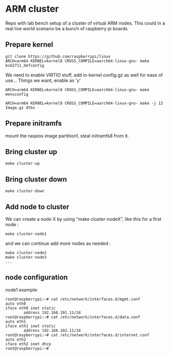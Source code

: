 # ARM cluster

Repo with lab bench setup of a cluster of virtual ARM nodes.
This could in a real live world scenario be a bunch of raspberry pi boards

## Prepare kernel
```
git clone https://github.com/raspberrypi/linux
ARCH=arm64 KERNEL=kernel8 CROSS_COMPILE=aarch64-linux-gnu- make bcm2711_defconfig
```
We need to enable VIRTIO stuff, add in-kernel config.gz as well for ease of use...
Things we want, enable as 'y'
```
ARCH=arm64 KERNEL=kernel8 CROSS_COMPILE=aarch64-linux-gnu- make menuconfig
```
```
ARCH=arm64 KERNEL=kernel8 CROSS_COMPILE=aarch64-linux-gnu- make -j 12 Image.gz dtbs
```

## Prepare initramfs
mount the raspios image partition1, steal initramfs8 from it.

## Bring cluster up
```
make cluster-up
```

## Bring cluster down
```
make cluster-down
```

## Add node to cluster
We can create a node X by using "make cluster-nodeX", like this for a first node :
```
make cluster-node1
```
and we can continue add more nodes as needed :
```
make cluster-node2
make cluster-node3
...
```

## node configuration
node1 example:
```
root@raspberrypi:~# cat /etc/network/interfaces.d/mgmt.conf
auto eth0
iface eth0 inet static
        address 192.168.101.11/24
root@raspberrypi:~# cat /etc/network/interfaces.d/data.conf
auto eth1
iface eth1 inet static
        address 192.168.102.11/24
root@raspberrypi:~# cat /etc/network/interfaces.d/internet.conf
auto eth2
iface eth2 inet dhcp
root@raspberrypi:~#
```
